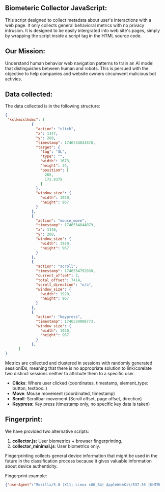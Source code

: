 

Biometeric Collector JavaScript:
--------------------------------

This script designed to collect metadata about user's interactions with a web page. It only collects general behavioral metrics with no privacy intrusion. It is designed
to be easily intergrated into web site's pages, simply by wrapping the script inside a script tag in the HTML source code.

Our Mission:
------------

Understand human behavior web navigation patterns to train an AI model that distinguishes between human and robots. This is persued with the objective to help companies
and website owners circumvent malicious bot activies.

Data collected:
---------------

The data collected is in the following structure:
```json
{
 "kslkmcslkdmc": [
            {
              "action": "click",
              "x": 1147,
              "y": 200,
              "timestamp": 1746534843878,
              "target": {
                "tag": "UL",
                "type": "",
                "width": 1673,
                "height": 34,
                "position": [
                  208,
                  172.9375
                ]
              },
              "window_size": {
                "width": 1920,
                "height": 967
              }
            },
            {
              "action": "mouse_move",
              "timestamp": 1746534844079,
              "x": 1146,
              "y": 200,
              "window_size": {
                "width": 1920,
                "height": 967
              }
            },
            {
              "action": "scroll",
              "timestamp": 1746534792080,
              "current_offset": 2,
              "total_offset": 7414,
              "scroll_direction": "n/a",
              "window_size": {
                "width": 1920,
                "height": 967
              }
            },
            {
              "action": "keypress",
              "timestamp": 1746534908773,
              "window_size": {
                "width": 1920,
                "height": 967
              }
            },
      ]
}
```
Metrics are collected and clustered in sessions with randomly generated sessionIDs, meaning that there is no appropriate solution to link/corelate two distinct sessions neither to attribute them to a specific user.

* **Clicks**: Where user clicked (coordinates, timestamp, element_type: button, textbox..)
* **Move**: Mouse movement (coordinated, timestamp)
* **Scroll**: Scrollbar movement (Scroll offset, page offset, direction)
* **Keypress**: Key press (timestamp only, no specific key data is taken)

Fingerprint:
------------
We have provided two alternative scripts:
1. **collector.js:** User biometrics + browser fingerprinting.
2. **collector_minimal.js**: User biometrics only.

Fingerprinting collects general device information that might be used in the future in the classification process because it gives valuable information about device authenticity.

Fingerprint example:
```json
{"userAgent":"Mozilla/5.0 (X11; Linux x86_64) AppleWebKit/537.36 (KHTML, like Gecko) Chrome/135.0.0.0 Safari/537.36","language":"en-US","languages":"en-US,en","platform":"Linux x86_64","cookieEnabled":true,"timezone":"Europe/Berlin","timezoneOffset":{"$numberInt":"-120"},"screenWidth":{"$numberInt":"1920"},"screenHeight":{"$numberInt":"1080"},"screenDepth":{"$numberInt":"24"},"screenAvailWidth":{"$numberInt":"1920"},"screenAvailHeight":{"$numberInt":"1002"},"screenDevicePixelRatio":{"$numberInt":"1"},"hardwareConcurrency":{"$numberInt":"4"},"deviceMemory":{"$numberInt":"8"},"connectionEffectiveType":"4g","connectionDownlink":{"$numberInt":"10"},"connectionRtt":{"$numberInt":"50"},"connectionSaveData":false,"plugins":[{"name":"PDF Viewer","description":"Portable Document Format","filename":"internal-pdf-viewer"},{"name":"Chrome PDF Viewer","description":"Portable Document Format","filename":"internal-pdf-viewer"},{"name":"Chromium PDF Viewer","description":"Portable Document Format","filename":"internal-pdf-viewer"},{"name":"Microsoft Edge PDF Viewer","description":"Portable Document Format","filename":"internal-pdf-viewer"},{"name":"WebKit built-in PDF","description":"Portable Document Format","filename":"internal-pdf-viewer"}],"features":{"localStorage":true,"sessionStorage":true,"indexedDB":true,"addBehavior":false,"openDatabase":false,"webdriver":false,"touch":false,"maxTouchPoints":{"$numberInt":"0"},"webGl":true,"webRtc":true,"geolocation":true,"speechSynthesis":true,"bluetooth":false,"credentials":true,"permissions":true,"serviceWorker":true,"visual":true,"presentation":true,"devtools":true},"canvasHash":"gem1mc","webgl":{"vendor":"WebKit","renderer":"WebKit WebGL","vendorUnmasked":"Google Inc. (Intel)","rendererUnmasked":"ANGLE (Intel, Mesa Intel(R) HD Graphics 530 (SKL GT2), OpenGL 4.6)","extensions":["ANGLE_instanced_arrays","EXT_blend_minmax","EXT_clip_control","EXT_color_buffer_half_float","EXT_depth_clamp","EXT_disjoint_timer_query","EXT_float_blend","EXT_frag_depth","EXT_polygon_offset_clamp","EXT_shader_texture_lod","EXT_texture_compression_bptc","EXT_texture_compression_rgtc","EXT_texture_filter_anisotropic","EXT_texture_mirror_clamp_to_edge","EXT_sRGB","KHR_parallel_shader_compile","OES_element_index_uint","OES_fbo_render_mipmap","OES_standard_derivatives","OES_texture_float","OES_texture_float_linear","OES_texture_half_float","OES_texture_half_float_linear","OES_vertex_array_object","WEBGL_blend_func_extended","WEBGL_color_buffer_float","WEBGL_compressed_texture_astc","WEBGL_compressed_texture_etc","WEBGL_compressed_texture_etc1","WEBGL_compressed_texture_s3tc","WEBGL_compressed_texture_s3tc_srgb","WEBGL_debug_renderer_info","WEBGL_debug_shaders","WEBGL_depth_texture","WEBGL_draw_buffers","WEBGL_lose_context","WEBGL_multi_draw","WEBGL_polygon_mode"],"parameters":{"aliasedLineWidthRange":{"0":{"$numberInt":"1"},"1":{"$numberDouble":"7.375"}},"aliasedPointSizeRange":{"0":{"$numberInt":"1"},"1":{"$numberInt":"255"}},"maxViewportDims":{"0":{"$numberInt":"16384"},"1":{"$numberInt":"16384"}},"maxTextureSize":{"$numberInt":"16384"},"maxRenderbufferSize":{"$numberInt":"16384"},"maxCombinedTextureImageUnits":{"$numberInt":"64"},"maxCubeMapTextureSize":{"$numberInt":"16384"},"maxFragmentUniformVectors":{"$numberInt":"1024"},"maxTextureImageUnits":{"$numberInt":"32"},"maxVertexAttribs":{"$numberInt":"16"},"maxVertexTextureImageUnits":{"$numberInt":"32"},"maxVertexUniformVectors":{"$numberInt":"1024"}}},"webglImageHash":"rlbef2","audioHash":{"$numberInt":"0"},"error":"Error collecting fingerprint: detected.push is not a function"}
```


 


